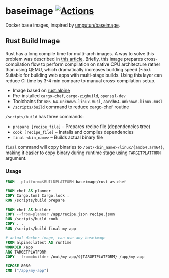 # baseimage [![Actions](https://github.com/vladkens/baseimage/workflows/build/badge.svg)](https://github.com/vladkens/baseimage/actions)

Docker base images, inspired by [umputun/baseimage](https://github.com/umputun/baseimage).

## Rust Build Image

Rust has a long compile time for multi-arch images. A way to solve this problem was described in [this article](https://vnotes.pages.dev/fast-multi-arch-docker-for-rust/). Briefly, this image prepares cross-compilation flow to perform compilation on native CPU architecture rather than using QEMU, which dramatically increases building speed (~5x). Suitable for building web apps with multi-stage builds. Using this layer can reduce CI time by 3-4 min compare to manual cross-compilation setup.

- Image based on [rust:alpine](https://hub.docker.com/_/rust/)
- Pre-installed `cargo-chef`, `cargo-zigbuild`, `openssl-dev`
- Toolchains for `x86_64-unknown-linux-musl`, `aarch64-unknown-linux-musl`
- [`/scripts/build`](./build.rust/build.sh) command to reduce cargo-chef routine

`/scripts/build` has three commands:

- `prepare [recipe_file]` – Prepares recipe file (dependencies tree)
- `cook [recipe_file]` – Installs and compiles dependencies
- `final <bin_name>` – Builds actual binary file

`final` command will copy binaries to `/out/<bin_name>/linux/{amd64,arm64}`, making it easier to copy binary during runtime stage using `TARGETPLATFORM` argument.

### Usage

```Dockerfile
FROM --platform=$BUILDPLATFORM baseimage/rust as chef

FROM chef AS planner
COPY Cargo.toml Cargo.lock .
RUN /scripts/build prepare

FROM chef AS builder
COPY --from=planner /app/recipe.json recipe.json
RUN /scripts/build cook
COPY . .
RUN /scripts/build final my-app

# actual docker image, can use any baseimage
FROM alpine:latest AS runtime
WORKDIR /app
ARG TARGETPLATFORM
COPY --from=builder /out/my-app/${TARGETPLATFORM} /app/my-app

EXPOSE 8080
CMD ["/app/my-app"]
```
